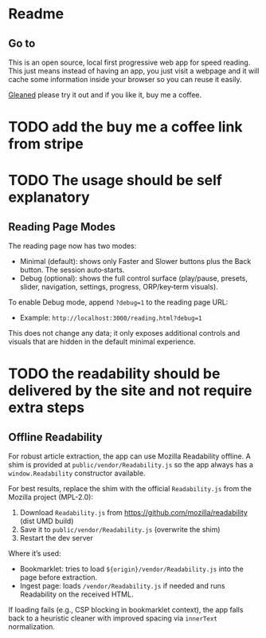 # Readme

## Go to

This is an open source, local first progressive web app for speed reading.  This just means instead of having an app, you just visit a webpage and it will cache some information inside your browser so you can reuse it easily.

[Gleaned](https://url)  please try it out and if you like it, buy me a coffee.

# TODO  add the buy me a coffee link from stripe

# TODO The usage should be self explanatory

## Reading Page Modes

The reading page now has two modes:

- Minimal (default): shows only Faster and Slower buttons plus the Back button. The session auto‑starts.
- Debug (optional): shows the full control surface (play/pause, presets, slider, navigation, settings, progress, ORP/key‑term visuals).

To enable Debug mode, append `?debug=1` to the reading page URL:

- Example: `http://localhost:3000/reading.html?debug=1`

This does not change any data; it only exposes additional controls and visuals that are hidden in the default minimal experience.

# TODO the readability should be delivered by the site and not require extra steps

## Offline Readability

For robust article extraction, the app can use Mozilla Readability offline. A shim is provided at `public/vendor/Readability.js` so the app always has a `window.Readability` constructor available.

For best results, replace the shim with the official `Readability.js` from the Mozilla project (MPL-2.0):

1) Download `Readability.js` from <https://github.com/mozilla/readability> (dist UMD build)
2) Save it to `public/vendor/Readability.js` (overwrite the shim)
3) Restart the dev server

Where it’s used:

- Bookmarklet: tries to load `${origin}/vendor/Readability.js` into the page before extraction.
- Ingest page: loads `/vendor/Readability.js` if needed and runs Readability on the received HTML.

If loading fails (e.g., CSP blocking in bookmarklet context), the app falls back to a heuristic cleaner with improved spacing via `innerText` normalization.
